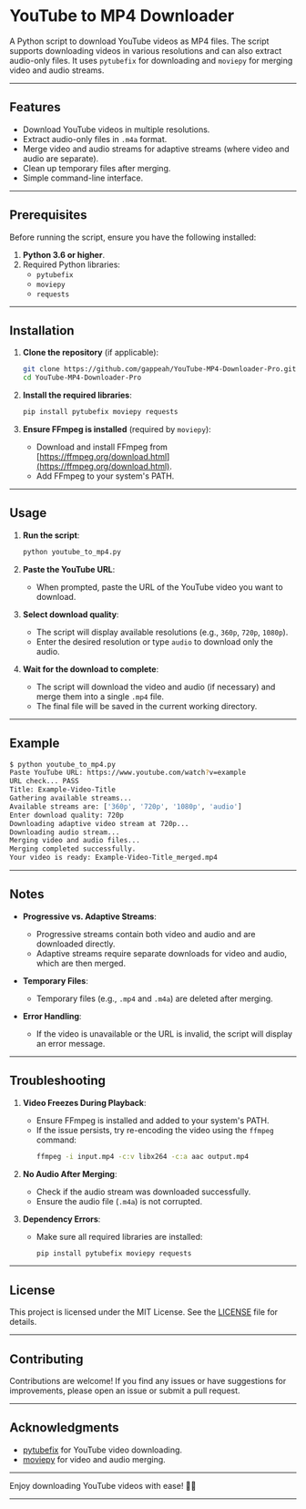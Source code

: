 # YouTube to MP4 Downloader

A Python script to download YouTube videos as MP4 files. The script supports downloading videos in various resolutions and can also extract audio-only files. It uses `pytubefix` for downloading and `moviepy` for merging video and audio streams.

---

## Features

- Download YouTube videos in multiple resolutions.
- Extract audio-only files in `.m4a` format.
- Merge video and audio streams for adaptive streams (where video and audio are separate).
- Clean up temporary files after merging.
- Simple command-line interface.

---

## Prerequisites

Before running the script, ensure you have the following installed:

1. **Python 3.6 or higher**.
2. Required Python libraries:
   - `pytubefix`
   - `moviepy`
   - `requests`

---

## Installation

1. **Clone the repository** (if applicable):
   ```bash
   git clone https://github.com/gappeah/YouTube-MP4-Downloader-Pro.git
   cd YouTube-MP4-Downloader-Pro
   ```

2. **Install the required libraries**:
   ```bash
   pip install pytubefix moviepy requests
   ```

3. **Ensure FFmpeg is installed** (required by `moviepy`):
   - Download and install FFmpeg from [https://ffmpeg.org/download.html](https://ffmpeg.org/download.html).
   - Add FFmpeg to your system's PATH.

---

## Usage

1. **Run the script**:
   ```bash
   python youtube_to_mp4.py
   ```

2. **Paste the YouTube URL**:
   - When prompted, paste the URL of the YouTube video you want to download.

3. **Select download quality**:
   - The script will display available resolutions (e.g., `360p`, `720p`, `1080p`).
   - Enter the desired resolution or type `audio` to download only the audio.

4. **Wait for the download to complete**:
   - The script will download the video and audio (if necessary) and merge them into a single `.mp4` file.
   - The final file will be saved in the current working directory.

---

## Example

```bash
$ python youtube_to_mp4.py
Paste YouTube URL: https://www.youtube.com/watch?v=example
URL check... PASS
Title: Example-Video-Title
Gathering available streams...
Available streams are: ['360p', '720p', '1080p', 'audio']
Enter download quality: 720p
Downloading adaptive video stream at 720p...
Downloading audio stream...
Merging video and audio files...
Merging completed successfully.
Your video is ready: Example-Video-Title_merged.mp4
```

---

## Notes

- **Progressive vs. Adaptive Streams**:
  - Progressive streams contain both video and audio and are downloaded directly.
  - Adaptive streams require separate downloads for video and audio, which are then merged.

- **Temporary Files**:
  - Temporary files (e.g., `.mp4` and `.m4a`) are deleted after merging.

- **Error Handling**:
  - If the video is unavailable or the URL is invalid, the script will display an error message.

---

## Troubleshooting

1. **Video Freezes During Playback**:
   - Ensure FFmpeg is installed and added to your system's PATH.
   - If the issue persists, try re-encoding the video using the `ffmpeg` command:
     ```bash
     ffmpeg -i input.mp4 -c:v libx264 -c:a aac output.mp4
     ```

2. **No Audio After Merging**:
   - Check if the audio stream was downloaded successfully.
   - Ensure the audio file (`.m4a`) is not corrupted.

3. **Dependency Errors**:
   - Make sure all required libraries are installed:
     ```bash
     pip install pytubefix moviepy requests
     ```

---

## License

This project is licensed under the MIT License. See the [LICENSE](LICENSE) file for details.

---

## Contributing

Contributions are welcome! If you find any issues or have suggestions for improvements, please open an issue or submit a pull request.

---

## Acknowledgments

- [pytubefix](https://github.com/pytubefix/pytubefix) for YouTube video downloading.
- [moviepy](https://zulko.github.io/moviepy/) for video and audio merging.

---

Enjoy downloading YouTube videos with ease! 🎥🎶

---
